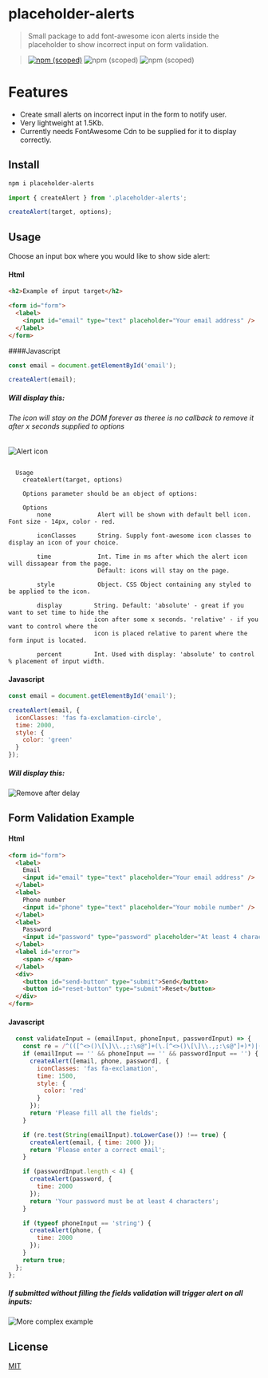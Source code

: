# placeholder-alerts

> Small package to add font-awesome icon alerts inside the placeholder to show incorrect input on form validation.

> [![npm (scoped)](https://img.shields.io/badge/npm-v1.2.0-brightgreen.svg)](https://github.com/nmelentjevs/placeholder-alerts) ![npm (scoped)](https://img.shields.io/badge/install_size-1.5Kb-green.svg) ![npm (scoped)](https://img.shields.io/badge/build-passing-brightgreen.svg)

# Features

- Create small alerts on incorrect input in the form to notify user.
- Very lightweight at 1.5Kb.
- Currently needs FontAwesome Cdn to be supplied for it to display correctly.

## Install

```bash
npm i placeholder-alerts
```

```js
import { createAlert } from '.placeholder-alerts';

createAlert(target, options);
```

## Usage

Choose an input box where you would like to show side alert:

#### Html

```html
<h2>Example of input target</h2>

<form id="form">
  <label>
    <input id="email" type="text" placeholder="Your email address" />
  </label>
</form>
```

####Javascript

```js
const email = document.getElementById('email');

createAlert(email);
```

##### Will display this:
###### The icon will stay on the DOM forever as theree is no callback to remove it after x seconds supplied to options

![Alert icon](https://i.ibb.co/prFtbD5/Screen-Shot-2019-06-10-at-20-23-06-pm.png)

```

  Usage
    createAlert(target, options)

    Options parameter should be an object of options:

    Options
        none             Alert will be shown with default bell icon. Font size - 14px, color - red.

        iconClasses      String. Supply font-awesome icon classes to display an icon of your choice.

        time             Int. Time in ms after which the alert icon will dissapear from the page.
                         Default: icons will stay on the page.

        style            Object. CSS Object containing any styled to be applied to the icon.

        display         String. Default: 'absolute' - great if you want to set time to hide the
                        icon after some x seconds. 'relative' - if you want to control where the
                        icon is placed relative to parent where the form input is located.

        percent         Int. Used with display: 'absolute' to control % placement of input width.

```

#### Javascript

```js
const email = document.getElementById('email');

createAlert(email, {
  iconClasses: 'fas fa-exclamation-circle',
  time: 2000,
  style: {
    color: 'green'
  }
});
```

##### Will display this:

![Remove after delay](https://media.giphy.com/media/JRt20Sr20J7CWDBIkP/giphy.gif)

## Form Validation Example

#### Html

```html
<form id="form">
  <label>
    Email
    <input id="email" type="text" placeholder="Your email address" />
  </label>
  <label>
    Phone number
    <input id="phone" type="text" placeholder="Your mobile number" />
  </label>
  <label>
    Password
    <input id="password" type="password" placeholder="At least 4 characters" />
  </label>
  <label id="error">
    <span> </span>
  </label>
  <div>
    <button id="send-button" type="submit">Send</button>
    <button id="reset-button" type="submit">Reset</button>
  </div>
</form>
```

#### Javascript

```js
  const validateInput = (emailInput, phoneInput, passwordInput) => {
    const re = /^(([^<>()\[\]\\.,;:\s@"]+(\.[^<>()\[\]\\.,;:\s@"]+)*)|(".+"))@((\[[0-9]{1,3}\.[0-9]{1,3}\.[0-9]{1,3}\.[0-9]{1,3}\])|(([a-zA-Z\-0-9]+\.)+[a-zA-Z]{2,}))$/;
    if (emailInput == '' && phoneInput == '' && passwordInput == '') {
      createAlert([email, phone, password], {
        iconClasses: 'fas fa-exclamation',
        time: 1500,
        style: {
          color: 'red'
        }
      });
      return 'Please fill all the fields';
    }

    if (re.test(String(emailInput).toLowerCase()) !== true) {
      createAlert(email, { time: 2000 });
      return 'Please enter a correct email';
    }

    if (passwordInput.length < 4) {
      createAlert(password, {
        time: 2000
      });
      return 'Your password must be at least 4 characters';
    }

    if (typeof phoneInput == 'string') {
      createAlert(phone, {
        time: 2000
      });
    }
    return true;
  };
};
```

##### If submitted without filling the fields validation will trigger alert on all inputs:

![More complex example](https://media.giphy.com/media/IgjxZ0zXOancEUig0A/giphy.gif)

## License

[MIT](http://vjpr.mit-license.org)

[npm-image]: https://img.shields.io/npm/v/live-xxx.svg
[npm-url]: https://npmjs.org/package/live-xxx
[travis-image]: https://img.shields.io/travis/live-js/live-xxx/master.svg
[travis-url]: https://travis-ci.org/live-js/live-xxx
[coveralls-image]: https://img.shields.io/coveralls/live-js/live-xxx/master.svg
[coveralls-url]: https://coveralls.io/r/live-js/live-xxx?branch=master
